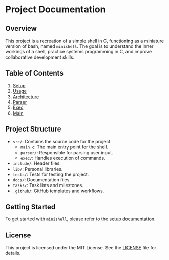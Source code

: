 # Project Documentation

## Overview
This project is a recreation of a simple shell in C, functioning as a miniature version of bash, named `minishell`. The goal is to understand the inner workings of a shell, practice systems programming in C, and improve collaborative development skills.

## Table of Contents
1. [Setup](setup.md)
2. [Usage](usage.md)
3. [Architecture](architecture.md)
4. [Parser](parser.md)
5. [Exec](exec.md)
6. [Main](main.md)

## Project Structure
- `src/`: Contains the source code for the project.
  - `main.c`: The main entry point for the shell.
  - `parser/`: Responsible for parsing user input.
  - `exec/`: Handles execution of commands.
- `include/`: Header files.
- `lib/`: Personal libraries.
- `tests/`: Tests for testing the project.
- `docs/`: Documentation files.
- `tasks/`: Task lists and milestones.
- `.github/`: GitHub templates and workflows.

## Getting Started
To get started with `minishell`, please refer to the [setup documentation](setup.md).

## License
This project is licensed under the MIT License. See the [LICENSE](../LICENSE) file for details.

